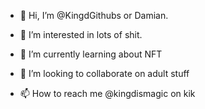 - 👋 Hi, I’m @KingdGithubs or Damian.

- 👀 I’m interested in lots of shit. 
- 🌱 I’m currently learning about NFT
- 💞️ I’m looking to collaborate on adult stuff
- 📫 How to reach me @kingdismagic on kik

<!---
KingdGithubs/KingdGithubs is a ✨ special ✨ repository because its `README.md` (this file) appears on your GitHub profile.
You can click the Preview link to take a look at your changes.
--->
